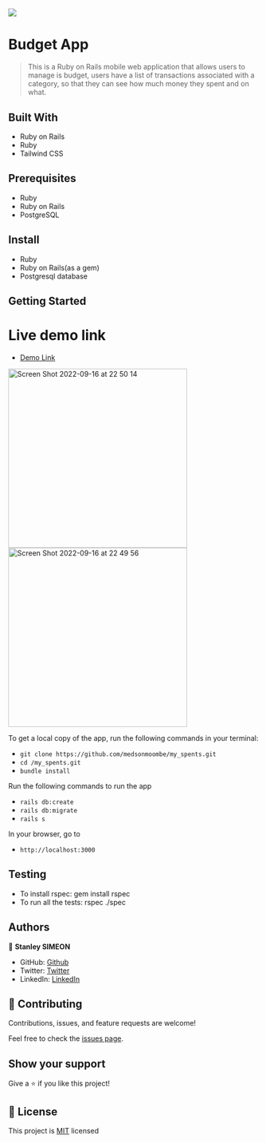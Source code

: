 # ![](https://img.shields.io/badge/Microverse-blueviolet)
# Budget App

> This is a Ruby on Rails mobile web application that allows users to manage is budget, users have a list of transactions associated with a category, so that they can see how much money they spent and on what.

## Built With

- Ruby on Rails
- Ruby
- Tailwind CSS

## Prerequisites

- Ruby
- Ruby on Rails
- PostgreSQL

## Install

- Ruby
- Ruby on Rails(as a gem)
- Postgresql database

## Getting Started

# Live demo link

- [Demo Link](https://myspend.herokuapp.com/)

<img width="359" alt="Screen Shot 2022-09-16 at 22 50 14" src="https://user-images.githubusercontent.com/91237525/190835443-8e4aed07-7fa7-425c-bbf0-40e2c0de595e.png">

<img width="359" alt="Screen Shot 2022-09-16 at 22 49 56" src="https://user-images.githubusercontent.com/91237525/190835449-29a20f12-b44d-4465-b61a-66c14bbfb289.png">

To get a local copy of the app, run the following commands in your terminal:
- `git clone https://github.com/medsonmoombe/my_spents.git`
- `cd /my_spents.git`
- `bundle install`

Run the following commands to run the app

- `rails db:create`
- `rails db:migrate`
- `rails s`

In your browser, go to

- `http://localhost:3000`

## Testing
- To install rspec: gem install rspec
- To run all the tests: rspec ./spec


## Authors

 👤 **Stanley SIMEON**
- GitHub: [Github](https://github.com/stanleySimeon)
- Twitter: [Twitter](https://twitter.com/mstanleyme)
- LinkedIn: [LinkedIn](https://www.linkedin.com/in/stanleysimeon/)


## 🤝 Contributing

Contributions, issues, and feature requests are welcome!

Feel free to check the [issues page](https://github.com/aimalamiri/Ruby-Catalog/issues).

## Show your support

Give a ⭐️ if you like this project!

## 📝 License

This project is [MIT](./LICENSE) licensed
